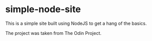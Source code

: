 # simple-node-site

This is a simple site built using NodeJS to get a hang of the basics.

The project was taken from The Odin Project.
